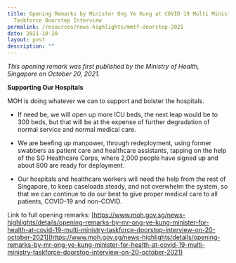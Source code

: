 ```yaml
---
title: Opening Remarks by Minister Ong Ye Kung at COVID 19 Multi Ministry
  Taskforce Doorstep Interview
permalink: /resources/news-highlights/mmtf-doorstep-2021
date: 2021-10-20
layout: post
description: ""
---
```

*This opening remark was first published by the Ministry of Health, Singapore on October 20, 2021.*

**Supporting Our Hospitals**

MOH is doing whatever we can to support and bolster the hospitals.

* If need be, we will open up more ICU beds, the next leap would be to 300 beds, but that will be at the expense of further degradation of normal service and normal medical care.

* We are beefing up manpower, through redeployment, using former swabbers as patient care and healthcare assistants, tapping on the help of the SG Healthcare Corps, where 2,000 people have signed up and about 800 are ready for deployment.

* Our hospitals and healthcare workers will need the help from the rest of Singapore, to keep caseloads steady, and not overwhelm the system, so that we can continue to do our best to give proper medical care to all patients, COVID-19 and non-COVID.

Link to full opening remarks: [https://www.moh.gov.sg/news-highlights/details/opening-remarks-by-mr-ong-ye-kung-minister-for-health-at-covid-19-multi-ministry-taskforce-doorstop-interview-on-20-october-2021](https://www.moh.gov.sg/news-highlights/details/opening-remarks-by-mr-ong-ye-kung-minister-for-health-at-covid-19-multi-ministry-taskforce-doorstop-interview-on-20-october-2021)